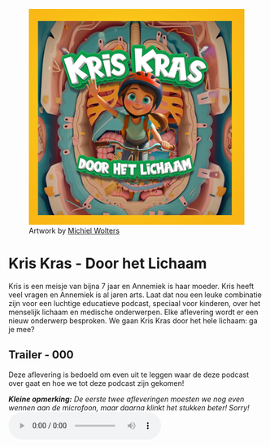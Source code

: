 <figure>
    <img src="/assets/img/door-het-lichaam-cover-art.jpg"
         alt="Kris Kras - Door het lichaam - Podcast">
    <figcaption>Artwork by  <a href="https://michielwolters.com/">Michiel Wolters</a> </figcaption>
</figure>

# Kris Kras - Door het Lichaam 

Kris is een meisje van bijna 7 jaar en Annemiek is haar moeder. Kris heeft veel vragen en Annemiek is al jaren arts. Laat dat nou een leuke combinatie zijn voor een luchtige educatieve podcast, speciaal voor kinderen, over het menselijk lichaam en medische onderwerpen. Elke aflevering wordt er een nieuw onderwerp besproken. We gaan Kris Kras door het hele lichaam: ga je mee?

## Trailer - 000
Deze aflevering is bedoeld om even uit te leggen waar de deze podcast over gaat en hoe we tot deze podcast zijn gekomen!

***Kleine opmerking:*** _De eerste twee afleveringen moesten we nog even wennen aan de microfoon, maar daarna klinkt het stukken beter! Sorry!_
<audio controls>
  <source src="{{ '/assets/audio/kris_kras - door het lichaam - 000.wav' | relative_url }}" type="audio/wav">
  Your browser does not support the audio element.
</audio>

<!-- ## Longen - 001

Deze aflevering van _Kris Kras door het Lichaam_ gaat over de **longen**! Dit is één van de favoriete organen van Kris en Annemiek. Wist je dat mensen niet één maar twee longen hebben? En ben je benieuwd hoe longen voelen? Luister mee naar de eerste aflevering.

***Kleine opmerking:*** _De eerste twee afleveringen moesten we nog even wennen aan de microfoon, maar daarna klinkt het stukken beter! Sorry!_

## Hart - 002

## Hersenen - 003 -->


